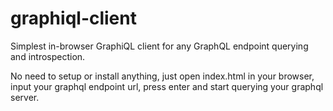 # graphiql-client
Simplest in-browser GraphiQL client for any GraphQL endpoint querying and introspection. 

No need to setup or install anything, just open index.html in your browser, input your graphql endpoint url, press enter and start querying your graphql server.
